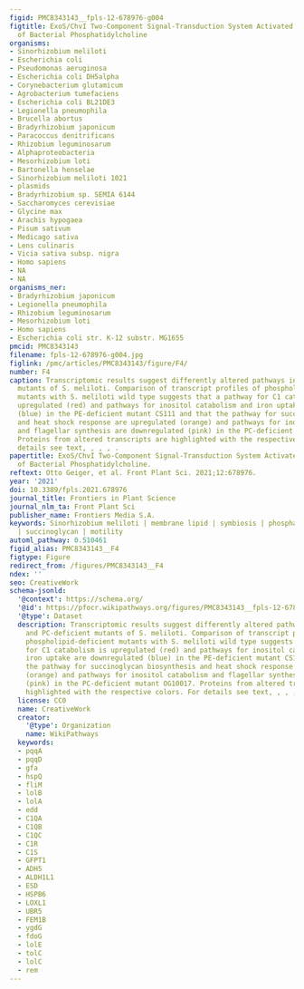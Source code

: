```yaml
---
figid: PMC8343143__fpls-12-678976-g004
figtitle: ExoS/ChvI Two-Component Signal-Transduction System Activated in the Absence
  of Bacterial Phosphatidylcholine
organisms:
- Sinorhizobium meliloti
- Escherichia coli
- Pseudomonas aeruginosa
- Escherichia coli DH5alpha
- Corynebacterium glutamicum
- Agrobacterium tumefaciens
- Escherichia coli BL21DE3
- Legionella pneumophila
- Brucella abortus
- Bradyrhizobium japonicum
- Paracoccus denitrificans
- Rhizobium leguminosarum
- Alphaproteobacteria
- Mesorhizobium loti
- Bartonella henselae
- Sinorhizobium meliloti 1021
- plasmids
- Bradyrhizobium sp. SEMIA 6144
- Saccharomyces cerevisiae
- Glycine max
- Arachis hypogaea
- Pisum sativum
- Medicago sativa
- Lens culinaris
- Vicia sativa subsp. nigra
- Homo sapiens
- NA
- NA
organisms_ner:
- Bradyrhizobium japonicum
- Legionella pneumophila
- Rhizobium leguminosarum
- Mesorhizobium loti
- Homo sapiens
- Escherichia coli str. K-12 substr. MG1655
pmcid: PMC8343143
filename: fpls-12-678976-g004.jpg
figlink: /pmc/articles/PMC8343143/figure/F4/
number: F4
caption: Transcriptomic results suggest differently altered pathways in PE- and PC-deficient
  mutants of S. meliloti. Comparison of transcript profiles of phospholipid-deficient
  mutants with S. meliloti wild type suggests that a pathway for C1 catabolism is
  upregulated (red) and pathways for inositol catabolism and iron uptake are downregulated
  (blue) in the PE-deficient mutant CS111 and that the pathway for succinoglycan biosynthesis
  and heat shock response are upregulated (orange) and pathways for inositol catabolism
  and flagellar synthesis are downregulated (pink) in the PC-deficient mutant OG10017.
  Proteins from altered transcripts are highlighted with the respective colors. For
  details see text, , , , .
papertitle: ExoS/ChvI Two-Component Signal-Transduction System Activated in the Absence
  of Bacterial Phosphatidylcholine.
reftext: Otto Geiger, et al. Front Plant Sci. 2021;12:678976.
year: '2021'
doi: 10.3389/fpls.2021.678976
journal_title: Frontiers in Plant Science
journal_nlm_ta: Front Plant Sci
publisher_name: Frontiers Media S.A.
keywords: Sinorhizobium meliloti | membrane lipid | symbiosis | phosphatidylethanolamine
  | succinoglycan | motility
automl_pathway: 0.510461
figid_alias: PMC8343143__F4
figtype: Figure
redirect_from: /figures/PMC8343143__F4
ndex: ''
seo: CreativeWork
schema-jsonld:
  '@context': https://schema.org/
  '@id': https://pfocr.wikipathways.org/figures/PMC8343143__fpls-12-678976-g004.html
  '@type': Dataset
  description: Transcriptomic results suggest differently altered pathways in PE-
    and PC-deficient mutants of S. meliloti. Comparison of transcript profiles of
    phospholipid-deficient mutants with S. meliloti wild type suggests that a pathway
    for C1 catabolism is upregulated (red) and pathways for inositol catabolism and
    iron uptake are downregulated (blue) in the PE-deficient mutant CS111 and that
    the pathway for succinoglycan biosynthesis and heat shock response are upregulated
    (orange) and pathways for inositol catabolism and flagellar synthesis are downregulated
    (pink) in the PC-deficient mutant OG10017. Proteins from altered transcripts are
    highlighted with the respective colors. For details see text, , , , .
  license: CC0
  name: CreativeWork
  creator:
    '@type': Organization
    name: WikiPathways
  keywords:
  - pqqA
  - pqqD
  - gfa
  - hspQ
  - fliM
  - lolB
  - lolA
  - edd
  - C1QA
  - C1QB
  - C1QC
  - C1R
  - C1S
  - GFPT1
  - ADH5
  - ALDH1L1
  - ESD
  - HSPB6
  - LOXL1
  - UBR5
  - FEM1B
  - ygdG
  - fdoG
  - lolE
  - tolC
  - lolC
  - rem
---
```

